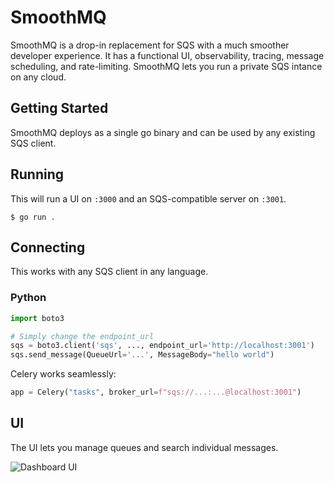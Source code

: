 # SmoothMQ

SmoothMQ is a drop-in replacement for SQS with a much smoother developer experience.
It has a functional UI, observability, tracing, message scheduling, and rate-limiting.
SmoothMQ lets you run a private SQS intance on any cloud.

<!-- A drop-in replacement for SQS designed for great developer experience and efficiency. -->

## Getting Started

SmoothMQ deploys as a single go binary and can be used by any existing SQS client.

## Running

This will run a UI on `:3000` and an SQS-compatible server on `:3001`.

```
$ go run .
```

## Connecting

This works with any SQS client in any language.

### Python

``` py
import boto3

# Simply change the endpoint_url
sqs = boto3.client('sqs', ..., endpoint_url='http://localhost:3001')
sqs.send_message(QueueUrl='...', MessageBody="hello world")
```

Celery works seamlessly:

``` py
app = Celery("tasks", broker_url=f"sqs://...:...@localhost:3001")
```

## UI

The UI lets you manage queues and search individual messages.

![Dashboard UI](docs/queue.gif)